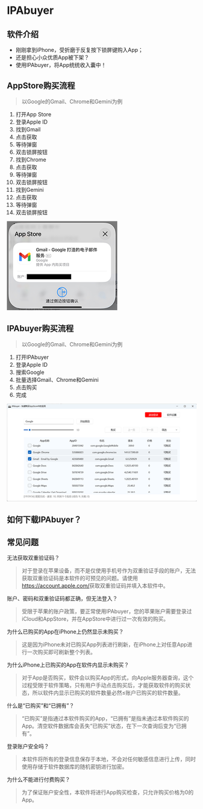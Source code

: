 # IPAbuyer

## 软件介绍

- 刚刚拿到iPhone，受折磨于反复按下锁屏键购入App；
- 还是担心小众优质App被下架？
- 使用IPAbuyer，将App统统收入囊中！

## AppStore购买流程

> 以Google的Gmail、Chrome和Gemini为例

1. 打开App Store
2. 登录Apple ID
3. 找到Gmail
4. 点击获取
5. 等待弹窗
6. 双击锁屏按钮
7. 找到Chrome
8. 点击获取
9. 等待弹窗
10. 双击锁屏按钮
11. 找到Gemini
12. 点击获取
13. 等待弹窗
14. 双击锁屏按钮

![appstore](./images/appstore.png)

## IPAbuyer购买流程

> 以Google的Gmail、Chrome和Gemini为例

1. 打开IPAbuyer
2. 登录Apple ID
3. 搜索Google
4. 批量选择Gmail、Chrome和Gemini
5. 点击购买
6. 完成

![ipabuyer](./images/ipabuyer.png)

## 如何下载IPAbuyer？

<script setup>
import microsoft from "./microsoft.vue"
</script>

<microsoft />

## 常见问题

无法获取双重验证码？

> 对于登录在苹果设备，而不是仅使用手机号作为双重验证手段的账户，无法获取双重验证码是本软件的可预见的问题。请使用<https://account.apple.com/>获取双重验证码并填入本软件中。

账户、密码和双重验证码都正确，但无法登入？

> 受限于苹果的账户政策，要正常使用IPAbuyer，您的苹果账户需要登录过iCloud和AppStore，并在AppStore中进行过一次有效的购买。

为什么已购买的App在iPhone上仍然显示未购买？

> 这是因为iPhone未对已购买App列表进行刷新，在iPhone上对任意App进行一次购买即可刷新整个列表。

为什么iPhone上已购买的App在软件内显示未购买？

> 对于App是否购买，软件会以购买App的形式，向Apple服务器查询，这个过程受限于软件策略，只有用户手动点击购买后，才能获取软件的购买状态，所以软件内显示已购买的软件数量必然≤账户已购买的软件数量。

什么是“已购买”和“已拥有”？

> “已购买”是指通过本软件购买的App，“已拥有”是指未通过本软件购买的App。清空软件数据库会丢失“已购买”状态，在下一次查询后变为“已拥有”。

登录账户安全吗？

> 本软件将所有的登录信息保存于本地，不会对任何敏感信息进行上传，同时使用存储于软件数据库的随机密钥进行加密。

为什么不能进行付费购买？

> 为了保证账户安全性，本软件将进行App购买检查，只允许购买价格为0的App。

